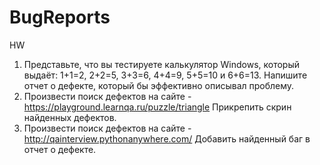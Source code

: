 # BugReports

HW

1. Представьте, что вы тестируете калькулятор Windows, который выдаёт: 1+1=2, 2+2=5, 3+3=6, 4+4=9, 5+5=10 и 6+6=13. Напишите отчет о дефекте, который бы эффективно описывал проблему.
2. Произвести поиск дефектов на сайте - https://playground.learnqa.ru/puzzle/triangle
Прикрепить скрин найденных дефектов.
3. Произвести поиск дефектов на сайте - http://qainterview.pythonanywhere.com/
Добавить найденный баг в отчет о дефекте.
